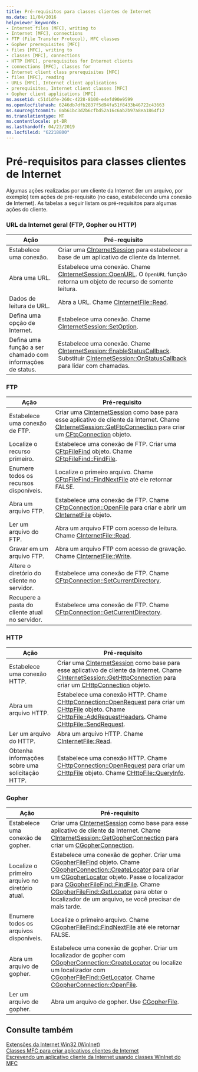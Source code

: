 ```yaml
---
title: Pré-requisitos para classes clientes de Internet
ms.date: 11/04/2016
helpviewer_keywords:
- Internet files [MFC], writing to
- Internet [MFC], connections
- FTP (File Transfer Protocol), MFC classes
- Gopher prerequisites [MFC]
- files [MFC], writing to
- classes [MFC], connections
- HTTP [MFC], prerequisites for Internet clients
- connections [MFC], classes for
- Internet client class prerequisites [MFC]
- files [MFC], reading
- URLs [MFC], Internet client applications
- prerequisites, Internet client classes [MFC]
- Gopher client applications [MFC]
ms.assetid: c51d1dfe-260c-4228-8100-e4efd90e9599
ms.openlocfilehash: 6246db7dfb2837f5d94fa51f8433b46722c43663
ms.sourcegitcommit: 0ab61bc3d2b6cfbd52a16c6ab2b97a8ea1864f12
ms.translationtype: MT
ms.contentlocale: pt-BR
ms.lasthandoff: 04/23/2019
ms.locfileid: "62218800"
---
```

# <a name="prerequisites-for-internet-client-classes"></a>Pré-requisitos para classes clientes de Internet

Algumas ações realizadas por um cliente da Internet (ler um arquivo, por exemplo) tem ações de pré-requisito (no caso, estabelecendo uma conexão de Internet). As tabelas a seguir listam os pré-requisitos para algumas ações do cliente.

### <a name="general-internet-url-ftp-gopher-or-http"></a>URL da Internet geral (FTP, Gopher ou HTTP)

|Ação|Pré-requisito|
|------------|------------------|
|Estabelece uma conexão.|Criar uma [CInternetSession](../mfc/reference/cinternetsession-class.md) para estabelecer a base de um aplicativo de cliente da Internet.|
|Abra uma URL.|Estabelece uma conexão. Chame [CInternetSession::OpenURL](../mfc/reference/cinternetsession-class.md#openurl). O `OpenURL` função retorna um objeto de recurso de somente leitura.|
|Dados de leitura de URL.|Abra a URL. Chame [CInternetFile::Read](../mfc/reference/cinternetfile-class.md#read).|
|Defina uma opção de Internet.|Estabelece uma conexão. Chame [CInternetSession::SetOption](../mfc/reference/cinternetsession-class.md#setoption).|
|Defina uma função a ser chamado com informações de status.|Estabelece uma conexão. Chame [CInternetSession::EnableStatusCallback](../mfc/reference/cinternetsession-class.md#enablestatuscallback). Substituir [CInternetSession::OnStatusCallback](../mfc/reference/cinternetsession-class.md#onstatuscallback) para lidar com chamadas.|

### <a name="ftp"></a>FTP

|Ação|Pré-requisito|
|------------|------------------|
|Estabelece uma conexão de FTP.|Criar uma [CInternetSession](../mfc/reference/cinternetsession-class.md) como base para esse aplicativo de cliente da Internet. Chame [CInternetSession::GetFtpConnection](../mfc/reference/cinternetsession-class.md#getftpconnection) para criar um [CFtpConnection](../mfc/reference/cftpconnection-class.md) objeto.|
|Localize o recurso primeiro.|Estabelece uma conexão de FTP. Criar uma [CFtpFileFind](../mfc/reference/cftpfilefind-class.md) objeto. Chame [CFtpFileFind::FindFile](../mfc/reference/cftpfilefind-class.md#findfile).|
|Enumere todos os recursos disponíveis.|Localize o primeiro arquivo. Chame [CFtpFileFind::FindNextFile](../mfc/reference/cftpfilefind-class.md#findnextfile) até ele retornar FALSE.|
|Abra um arquivo FTP.|Estabelece uma conexão de FTP. Chame [CFtpConnection::OpenFile](../mfc/reference/cftpconnection-class.md#openfile) para criar e abrir um [CInternetFile](../mfc/reference/cinternetfile-class.md) objeto.|
|Ler um arquivo do FTP.|Abra um arquivo FTP com acesso de leitura. Chame [CInternetFile::Read](../mfc/reference/cinternetfile-class.md#read).|
|Gravar em um arquivo FTP.|Abra um arquivo FTP com acesso de gravação. Chame [CInternetFile::Write](../mfc/reference/cinternetfile-class.md#write).|
|Altere o diretório do cliente no servidor.|Estabelece uma conexão de FTP. Chame [CFtpConnection::SetCurrentDirectory](../mfc/reference/cftpconnection-class.md#setcurrentdirectory).|
|Recupere a pasta do cliente atual no servidor.|Estabelece uma conexão de FTP. Chame [CFtpConnection::GetCurrentDirectory](../mfc/reference/cftpconnection-class.md#getcurrentdirectory).|

### <a name="http"></a>HTTP

|Ação|Pré-requisito|
|------------|------------------|
|Estabelece uma conexão HTTP.|Criar uma [CInternetSession](../mfc/reference/cinternetsession-class.md) como base para esse aplicativo de cliente da Internet. Chame [CInternetSession::GetHttpConnection](../mfc/reference/cinternetsession-class.md#gethttpconnection) para criar um [CHttpConnection](../mfc/reference/chttpconnection-class.md) objeto.|
|Abra um arquivo HTTP.|Estabelece uma conexão HTTP. Chame [CHttpConnection::OpenRequest](../mfc/reference/chttpconnection-class.md#openrequest) para criar um [CHttpFile](../mfc/reference/chttpfile-class.md) objeto. Chame [CHttpFile::AddRequestHeaders](../mfc/reference/chttpfile-class.md#addrequestheaders). Chame [CHttpFile::SendRequest](../mfc/reference/chttpfile-class.md#sendrequest).|
|Ler um arquivo do HTTP.|Abra um arquivo HTTP. Chame [CInternetFile::Read](../mfc/reference/cinternetfile-class.md#read).|
|Obtenha informações sobre uma solicitação HTTP.|Estabelece uma conexão HTTP. Chame [CHttpConnection::OpenRequest](../mfc/reference/chttpconnection-class.md#openrequest) para criar um [CHttpFile](../mfc/reference/chttpfile-class.md) objeto. Chame [CHttpFile::QueryInfo](../mfc/reference/chttpfile-class.md#queryinfo).|

### <a name="gopher"></a>Gopher

|Ação|Pré-requisito|
|------------|------------------|
|Estabelece uma conexão de gopher.|Criar uma [CInternetSession](../mfc/reference/cinternetsession-class.md) como base para esse aplicativo de cliente da Internet. Chame [CInternetSession::GetGopherConnection](../mfc/reference/cinternetsession-class.md#getgopherconnection) para criar um [CGopherConnection](../mfc/reference/cgopherconnection-class.md).|
|Localize o primeiro arquivo no diretório atual.|Estabelece uma conexão de gopher. Criar uma [CGopherFileFind](../mfc/reference/cgopherfilefind-class.md) objeto. Chame [CGopherConnection::CreateLocator](../mfc/reference/cgopherconnection-class.md#createlocator) para criar um [CGopherLocator](../mfc/reference/cgopherlocator-class.md) objeto. Passe o localizador para [CGopherFileFind::FindFile](../mfc/reference/cgopherfilefind-class.md#findfile). Chame [CGopherFileFind::GetLocator](../mfc/reference/cgopherfilefind-class.md#getlocator) para obter o localizador de um arquivo, se você precisar de mais tarde.|
|Enumere todos os arquivos disponíveis.|Localize o primeiro arquivo. Chame [CGopherFileFind::FindNextFile](../mfc/reference/cgopherfilefind-class.md#findnextfile) até ele retornar FALSE.|
|Abra um arquivo de gopher.|Estabelece uma conexão de gopher. Criar um localizador de gopher com [CGopherConnection::CreateLocator](../mfc/reference/cgopherconnection-class.md#createlocator) ou localize um localizador com [CGopherFileFind::GetLocator](../mfc/reference/cgopherfilefind-class.md#getlocator). Chame [CGopherConnection::OpenFile](../mfc/reference/cgopherconnection-class.md#openfile).|
|Ler um arquivo de gopher.|Abra um arquivo de gopher. Use [CGopherFile](../mfc/reference/cgopherfile-class.md).|

## <a name="see-also"></a>Consulte também

[Extensões da Internet Win32 (WinInet)](../mfc/win32-internet-extensions-wininet.md)<br/>
[Classes MFC para criar aplicativos clientes de Internet](../mfc/mfc-classes-for-creating-internet-client-applications.md)<br/>
[Escrevendo um aplicativo cliente da Internet usando classes WinInet do MFC](../mfc/writing-an-internet-client-application-using-mfc-wininet-classes.md)
